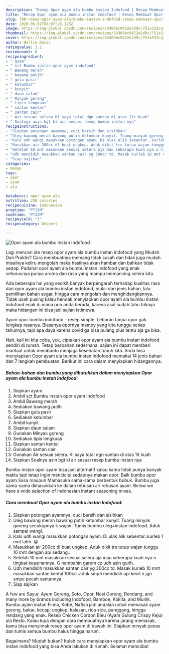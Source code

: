 ```yaml
---
description: "Resep Opor ayam ala bumbu instan Indofood | Resep Membuat Opor ayam ala bumbu instan Indofood Yang Bikin Ngiler"
title: "Resep Opor ayam ala bumbu instan Indofood | Resep Membuat Opor ayam ala bumbu instan Indofood Yang Bikin Ngiler"
slug: 708-resep-opor-ayam-ala-bumbu-instan-indofood-resep-membuat-opor-ayam-ala-bumbu-instan-indofood-yang-bikin-ngiler
date: 2020-05-02T08:07:25.125Z
image: https://img-global.cpcdn.com/recipes/54309bc9422e2d9c/751x532cq70/opor-ayam-ala-bumbu-instan-indofood-foto-resep-utama.jpg
thumbnail: https://img-global.cpcdn.com/recipes/54309bc9422e2d9c/751x532cq70/opor-ayam-ala-bumbu-instan-indofood-foto-resep-utama.jpg
cover: https://img-global.cpcdn.com/recipes/54309bc9422e2d9c/751x532cq70/opor-ayam-ala-bumbu-instan-indofood-foto-resep-utama.jpg
author: Hallie Davis
ratingvalue: 3.2
reviewcount: 8
recipeingredient:
- " ayam"
- " sct Bumbu instan opor ayam indofood"
- " Bawang merah"
- " bawang putih"
- " gula pasir"
- " ketumbar"
- " kunyit"
- " daun salam"
- " Minyak goreng"
- " tipis lengkuas"
- " santan kental"
- " santan cair"
- " Air sesuai selera Kl saya total dgn santan di atas 1lt kuah"
- " Soalnya asin bgt kl air sesuai resep bumbu instan nya"
recipeinstructions:
- "Siapkan potongan ayamnya, cuci bersih dan sisihkan"
- "Uleg bawang merah bawang putih ketumbar kunyit. Tuang minyak goreng secukupnya k wajan. Tumis bumbu uleg+instan indofood. Aduk sampai wangi."
- "Kalo udh wangi masukkan potongan ayam. Di ulak alik sebentar..kurleb 1 mnt lahh..😁"
- "Masukkan air 200cc dl buat ungkep. Aduk dikit trs tutup wajan tunggu 10 mnt dengan api sedang.."
- "Setelah 10 mnt masukkan sesuai selera aja mau seberapa kuah nya n tingkat keasinannya. G nambahin garem cz udh asin gurih."
- "Udh mendidih masukkan santan cair yg 300cc td. Masak kurleb 10 mnt masukkan santan kental 100cc..aduk smpe mendidih api kecil n jgn smpe pecah santannya."
- "Siap sajikan"
categories:
- Resep
tags:
- opor
- ayam
- ala

katakunci: opor ayam ala 
nutrition: 258 calories
recipecuisine: Indonesian
preptime: "PT13M"
cooktime: "PT32M"
recipeyield: "3"
recipecategory: Dessert

---
```



![Opor ayam ala bumbu instan Indofood](https://img-global.cpcdn.com/recipes/54309bc9422e2d9c/751x532cq70/opor-ayam-ala-bumbu-instan-indofood-foto-resep-utama.jpg)

Lagi mencari ide resep opor ayam ala bumbu instan indofood yang Mudah Dan Praktis? Cara membuatnya memang tidak susah dan tidak juga mudah. misalnya keliru mengolah maka hasilnya akan hambar dan bahkan tidak sedap. Padahal opor ayam ala bumbu instan indofood yang enak seharusnya punya aroma dan rasa yang mampu memancing selera kita.

Ada beberapa hal yang sedikit banyak berpengaruh terhadap kualitas rasa dari opor ayam ala bumbu instan indofood, mulai dari jenis bahan, lalu pemilihan bahan segar, hingga cara mengolah dan menghidangkannya. Tidak usah pusing kalau hendak menyiapkan opor ayam ala bumbu instan indofood enak di mana pun anda berada, karena asal sudah tahu triknya maka hidangan ini bisa jadi sajian istimewa.

Ayam opor bumbu indofood - resep simple. Lebaran tanpa opor gak lengkap rasanya. Biasanya opornya mamoy yang kita tunggu setiap tahunnya, tapi apa daya karena covid ga bisa pulang plus tentu aja ga bisa.


Nah, kali ini kita coba, yuk, ciptakan opor ayam ala bumbu instan indofood sendiri di rumah. Tetap berbahan sederhana, sajian ini dapat memberi manfaat untuk membantu menjaga kesehatan tubuh kita. Anda bisa menyiapkan Opor ayam ala bumbu instan Indofood memakai 14 jenis bahan dan 7 langkah pembuatan. Berikut ini cara dalam menyiapkan hidangannya.

<!--inarticleads1-->

##### Bahan-bahan dan bumbu yang dibutuhkan dalam menyiapkan Opor ayam ala bumbu instan Indofood:

1. Siapkan  ayam
1. Ambil  sct Bumbu instan opor ayam indofood
1. Ambil  Bawang merah
1. Sediakan  bawang putih
1. Siapkan  gula pasir
1. Sediakan  ketumbar
1. Ambil  kunyit
1. Siapkan  daun salam
1. Gunakan  Minyak goreng
1. Sediakan  tipis lengkuas
1. Siapkan  santan kental
1. Gunakan  santan cair
1. Gunakan  Air sesuai selera. Kl saya total dgn santan di atas 1lt kuah
1. Siapkan  Soalnya asin bgt kl air sesuai resep bumbu instan nya


Bumbu instan opor ayam bisa jadi alternatif kalau kamu tidak punya banyak waktu tapi tetap ingin mencicipi sedapnya makan opor. Baik bumbu opor ayam Sasa maupun Mamasuka sama-sama berbentuk bubuk. Bumbu juga sama-sama dimasukkan ke dalam rebusan air rebusan ayam. Below we have a wide selection of Indonesian instant seasoning mixes. 

<!--inarticleads2-->

##### Cara membuat Opor ayam ala bumbu instan Indofood:

1. Siapkan potongan ayamnya, cuci bersih dan sisihkan
1. Uleg bawang merah bawang putih ketumbar kunyit. Tuang minyak goreng secukupnya k wajan. Tumis bumbu uleg+instan indofood. Aduk sampai wangi.
1. Kalo udh wangi masukkan potongan ayam. Di ulak alik sebentar..kurleb 1 mnt lahh..😁
1. Masukkan air 200cc dl buat ungkep. Aduk dikit trs tutup wajan tunggu 10 mnt dengan api sedang..
1. Setelah 10 mnt masukkan sesuai selera aja mau seberapa kuah nya n tingkat keasinannya. G nambahin garem cz udh asin gurih.
1. Udh mendidih masukkan santan cair yg 300cc td. Masak kurleb 10 mnt masukkan santan kental 100cc..aduk smpe mendidih api kecil n jgn smpe pecah santannya.
1. Siap sajikan


A few are Sayur, Ayam Goreng, Soto, Opor, Nasi Goreng, Rendang, and many more by brands including Indofood, Bamboe, Kokita, and Munik. Bumbu ayam instan Finna, Kobe, Nafisa jadi andalan untuk memasak ayam goreng, bakar, kecap, ungkep, kalasan, rica-rica, panggang, hingga rendang yang enak. Resep Chicken Cordon Bleu (Ayam Gulung Crispy Keju) ala Resto. Kalau lupa dengan cara membuatnya karena jarang memasak, kamu bisa menyimak resep opor ayam di bawah ini. Siapkan minyak panas dan tumis semua bumbu halus hingga harum. 

Bagaimana? Mudah bukan? Itulah cara menyiapkan opor ayam ala bumbu instan indofood yang bisa Anda lakukan di rumah. Selamat mencoba!
